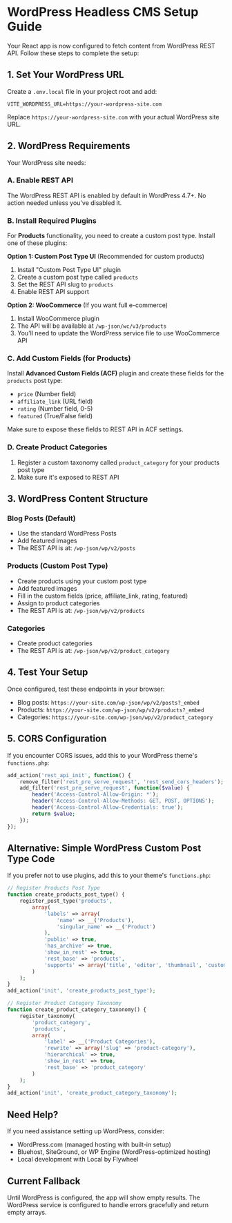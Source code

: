 # WordPress Headless CMS Setup Guide

Your React app is now configured to fetch content from WordPress REST API. Follow these steps to complete the setup:

## 1. Set Your WordPress URL

Create a `.env.local` file in your project root and add:

```
VITE_WORDPRESS_URL=https://your-wordpress-site.com
```

Replace `https://your-wordpress-site.com` with your actual WordPress site URL.

## 2. WordPress Requirements

Your WordPress site needs:

### A. Enable REST API
The WordPress REST API is enabled by default in WordPress 4.7+. No action needed unless you've disabled it.

### B. Install Required Plugins

For **Products** functionality, you need to create a custom post type. Install one of these plugins:

**Option 1: Custom Post Type UI** (Recommended for custom products)
1. Install "Custom Post Type UI" plugin
2. Create a custom post type called `products`
3. Set the REST API slug to `products`
4. Enable REST API support

**Option 2: WooCommerce** (If you want full e-commerce)
1. Install WooCommerce plugin
2. The API will be available at `/wp-json/wc/v3/products`
3. You'll need to update the WordPress service file to use WooCommerce API

### C. Add Custom Fields (for Products)

Install **Advanced Custom Fields (ACF)** plugin and create these fields for the `products` post type:

- `price` (Number field)
- `affiliate_link` (URL field)
- `rating` (Number field, 0-5)
- `featured` (True/False field)

Make sure to expose these fields to REST API in ACF settings.

### D. Create Product Categories

1. Register a custom taxonomy called `product_category` for your products post type
2. Make sure it's exposed to REST API

## 3. WordPress Content Structure

### Blog Posts (Default)
- Use the standard WordPress Posts
- Add featured images
- The REST API is at: `/wp-json/wp/v2/posts`

### Products (Custom Post Type)
- Create products using your custom post type
- Add featured images
- Fill in the custom fields (price, affiliate_link, rating, featured)
- Assign to product categories
- The REST API is at: `/wp-json/wp/v2/products`

### Categories
- Create product categories
- The REST API is at: `/wp-json/wp/v2/product_category`

## 4. Test Your Setup

Once configured, test these endpoints in your browser:

- Blog posts: `https://your-site.com/wp-json/wp/v2/posts?_embed`
- Products: `https://your-site.com/wp-json/wp/v2/products?_embed`
- Categories: `https://your-site.com/wp-json/wp/v2/product_category`

## 5. CORS Configuration

If you encounter CORS issues, add this to your WordPress theme's `functions.php`:

```php
add_action('rest_api_init', function() {
    remove_filter('rest_pre_serve_request', 'rest_send_cors_headers');
    add_filter('rest_pre_serve_request', function($value) {
        header('Access-Control-Allow-Origin: *');
        header('Access-Control-Allow-Methods: GET, POST, OPTIONS');
        header('Access-Control-Allow-Credentials: true');
        return $value;
    });
});
```

## Alternative: Simple WordPress Custom Post Type Code

If you prefer not to use plugins, add this to your theme's `functions.php`:

```php
// Register Products Post Type
function create_products_post_type() {
    register_post_type('products',
        array(
            'labels' => array(
                'name' => __('Products'),
                'singular_name' => __('Product')
            ),
            'public' => true,
            'has_archive' => true,
            'show_in_rest' => true,
            'rest_base' => 'products',
            'supports' => array('title', 'editor', 'thumbnail', 'custom-fields')
        )
    );
}
add_action('init', 'create_products_post_type');

// Register Product Category Taxonomy
function create_product_category_taxonomy() {
    register_taxonomy(
        'product_category',
        'products',
        array(
            'label' => __('Product Categories'),
            'rewrite' => array('slug' => 'product-category'),
            'hierarchical' => true,
            'show_in_rest' => true,
            'rest_base' => 'product_category'
        )
    );
}
add_action('init', 'create_product_category_taxonomy');
```

## Need Help?

If you need assistance setting up WordPress, consider:
- WordPress.com (managed hosting with built-in setup)
- Bluehost, SiteGround, or WP Engine (WordPress-optimized hosting)
- Local development with Local by Flywheel

## Current Fallback

Until WordPress is configured, the app will show empty results. The WordPress service is configured to handle errors gracefully and return empty arrays.
